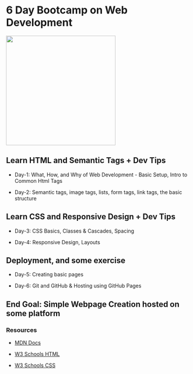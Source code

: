 # 6 Day Bootcamp on Web Development

<img src = "shorturl.at/dkvDP" style="height: 300px; width:300px;"/>

## Learn HTML and Semantic Tags + Dev Tips

- Day-1: What, How, and Why of Web Development - Basic Setup, Intro to Common Html Tags

- Day-2: Semantic tags, image tags, lists, form tags, link tags, the basic structure

## Learn CSS and Responsive Design + Dev Tips

- Day-3: CSS Basics, Classes & Cascades, Spacing

- Day-4: Responsive Design, Layouts

## Deployment, and some exercise

- Day-5: Creating basic pages

- Day-6: Git and GitHub & Hosting using GitHub Pages

## End Goal: Simple Webpage Creation hosted on some platform

### Resources
- [MDN Docs](https://developer.mozilla.org/en-US/docs/Learn/HTML/Introduction_to_HTML/Getting_started)

- [W3 Schools HTML](https://www.w3schools.com/html/html_intro.asp)

- [W3 Schools CSS](https://www.w3schools.com/css/css_intro.asp)